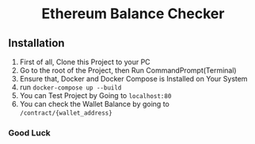 <div  align="center">
<h1  align="center">Ethereum Balance Checker</h1>
</div>

## Installation

1. First of all, Clone this Project to your PC <br />
2. Go to the root of the Project, then Run CommandPrompt(Terminal) <br />
3. Ensure that, Docker and Docker Compose is Installed on Your System <br />
4. run ```docker-compose up --build ``` <br />
5. You can Test Project by Going to ```localhost:80``` <br />
6. You can check the Wallet Balance by going to ```/contract/{wallet_address}``` <br />

### Good Luck
